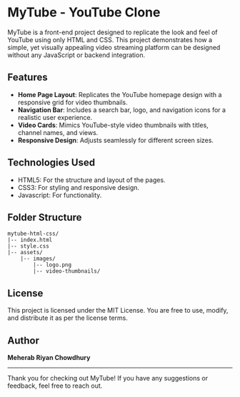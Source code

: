 # MyTube - YouTube Clone

MyTube is a front-end project designed to replicate the look and feel of YouTube using only HTML and CSS. This project demonstrates how a simple, yet visually appealing video streaming platform can be designed without any JavaScript or backend integration.

## Features
- **Home Page Layout**: Replicates the YouTube homepage design with a responsive grid for video thumbnails.
- **Navigation Bar**: Includes a search bar, logo, and navigation icons for a realistic user experience.
- **Video Cards**: Mimics YouTube-style video thumbnails with titles, channel names, and views.
- **Responsive Design**: Adjusts seamlessly for different screen sizes.

## Technologies Used
- HTML5: For the structure and layout of the pages.
- CSS3: For styling and responsive design.
- Javascript: For functionality.

## Folder Structure
```
mytube-html-css/
|-- index.html
|-- style.css
|-- assets/
    |-- images/
        |-- logo.png
        |-- video-thumbnails/
```

## License
This project is licensed under the MIT License. You are free to use, modify, and distribute it as per the license terms.

## Author
**Meherab Riyan Chowdhury**  

---

Thank you for checking out MyTube! If you have any suggestions or feedback, feel free to reach out.

